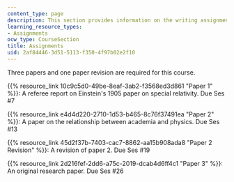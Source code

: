 ```yaml
---
content_type: page
description: This section provides information on the writing assignments of the course.
learning_resource_types:
- Assignments
ocw_type: CourseSection
title: Assignments
uid: 2af84446-3d51-5113-f350-4f97b02e2f10
---
```


Three papers and one paper revision are required for this course.

{{% resource_link 10c9c5d0-49be-8eaf-3ab2-f3568ed3d861 "Paper 1" %}}: A referee report on Einstein's 1905 paper on special relativity. Due Ses #7

{{% resource_link e4d4d220-2710-1d53-b465-8c76f37491ea "Paper 2" %}}: A paper on the relationship between academia and physics. Due Ses #13

{{% resource_link 45d2f37b-7403-cac7-8862-aa15b908ada8 "Paper 2 Revision" %}}: A revision of paper 2. Due Ses #19

{{% resource_link 2d216fef-2dd6-a75c-2019-dcab4d6ff4c1 "Paper 3" %}}: An original research paper. Due Ses #26